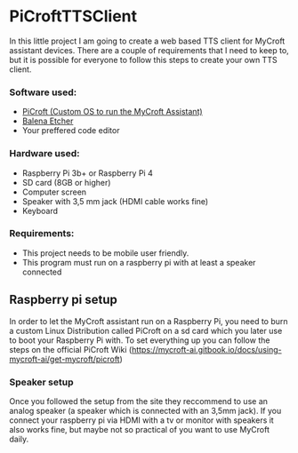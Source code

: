 # PiCroftTTSClient
In this little project I am going to create a web based TTS client for MyCroft assistant devices. There are a couple of requirements that I need to keep to, but it is possible for everyone to follow this steps to create your own TTS client.

### Software used:
- [PiCroft (Custom OS to run the MyCroft Assistant)](https://mycroft-ai.gitbook.io/docs/using-mycroft-ai/get-mycroft/picroft)
- [Balena Etcher](https://www.balena.io/etcher/)
- Your preffered code editor

### Hardware used:
- Raspberry Pi 3b+ or Raspberry Pi 4
- SD card (8GB or higher)
- Computer screen
- Speaker with 3,5 mm jack (HDMI cable works fine)
- Keyboard
### Requirements:
- This project needs to be mobile user friendly.
- This program must run on a raspberry pi with at least a speaker connected

## Raspberry pi setup
In order to let the MyCroft assistant run on a Raspberry Pi, you need to burn a custom Linux Distribution called PiCroft on a sd card which you later use to boot your Raspberry Pi with. To set everything up you can follow the steps on the official PiCroft Wiki (https://mycroft-ai.gitbook.io/docs/using-mycroft-ai/get-mycroft/picroft)

### Speaker setup
Once you followed the setup from the site they reccommend to use an analog speaker (a speaker which is connected with an 3,5mm jack). If you connect your raspberry pi via HDMI with a tv or monitor with speakers it also works fine, but maybe not so practical of you want to use MyCroft daily.
